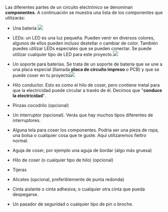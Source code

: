 Las diferentes partes de un circuito electrónico se denominan **componentes**. A continuación se muestra una lista de los componentes que utilizarás:

* Una batería ![](/assets/batteries_100_202_650.png)

* LEDs: un LED es una luz pequeña. Pueden venir en diversos colores, algunos de ellos pueden incluso destellar o cambiar de color. También puedes utilizar LEDs especiales que se pueden conectar. Se puede utilizar cualquier tipo de LED para este proyecto.![](/assets/LEDs_mix_150_272_650.png)

* Un soporte para baterías. Se trata de un soporte de batería que se une a una placa especial \(llamada **placa de circuito impreso** o PCB\) y que se puede coser en tu proyecto![](/assets/battery_holders_150_196_650.png)

* Hilo conductor. Esto es como el hilo de coser, pero contiene metal para que la electricidad puede circular a través de él. Decimos que "**conduce la electricidad**". 

* Pinzas cocodrilo \(opcional\)

* Un interruptor \(opcional\). Verás que hay muchos tipos diferentes de interruptores.

* Alguna tela para coser los componentes. Podría ser una pieza de ropa, una bolsa o cualquier cosa que te guste. Aquí utilizaremos fieltro normal.

* Aguja de coser, por ejemplo una aguja de bordar \(algo más gruesa\)

* Hilo de coser \(o cualquier tipo de hilo\) \(opcional\)
* Tijeras
* Alicates \(opcional, preferiblemente de punta redonda\)
* Cinta aislante o cinta adhesiva, o cualquier otra cinta que pueda despegarse.

* Un pasador de seguridad o cualquier tipo de pin  o broche.



